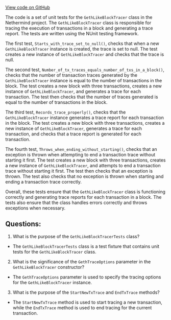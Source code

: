 [View code on GitHub](https://github.com/NethermindEth/nethermind/src/Nethermind/Nethermind.Evm.Test/Tracing/GethLikeBlockTracerTests.cs)

The code is a set of unit tests for the `GethLikeBlockTracer` class in the Nethermind project. The `GethLikeBlockTracer` class is responsible for tracing the execution of transactions in a block and generating a trace report. The tests are written using the NUnit testing framework.

The first test, `Starts_with_trace_set_to_null()`, checks that when a new `GethLikeBlockTracer` instance is created, the trace is set to null. The test creates a new instance of `GethLikeBlockTracer` and checks that the trace is null.

The second test, `Number_of_tx_traces_equals_number_of_txs_in_a_block()`, checks that the number of transaction traces generated by the `GethLikeBlockTracer` instance is equal to the number of transactions in the block. The test creates a new block with three transactions, creates a new instance of `GethLikeBlockTracer`, and generates a trace for each transaction. The test then checks that the number of traces generated is equal to the number of transactions in the block.

The third test, `Records_trace_properly()`, checks that the `GethLikeBlockTracer` instance generates a trace report for each transaction in the block. The test creates a new block with three transactions, creates a new instance of `GethLikeBlockTracer`, generates a trace for each transaction, and checks that a trace report is generated for each transaction.

The fourth test, `Throws_when_ending_without_starting()`, checks that an exception is thrown when attempting to end a transaction trace without starting it first. The test creates a new block with three transactions, creates a new instance of `GethLikeBlockTracer`, and attempts to end a transaction trace without starting it first. The test then checks that an exception is thrown. The test also checks that no exception is thrown when starting and ending a transaction trace correctly.

Overall, these tests ensure that the `GethLikeBlockTracer` class is functioning correctly and generating trace reports for each transaction in a block. The tests also ensure that the class handles errors correctly and throws exceptions when necessary.
## Questions: 
 1. What is the purpose of the `GethLikeBlockTracerTests` class?
- The `GethLikeBlockTracerTests` class is a test fixture that contains unit tests for the `GethLikeBlockTracer` class.

2. What is the significance of the `GethTraceOptions` parameter in the `GethLikeBlockTracer` constructor?
- The `GethTraceOptions` parameter is used to specify the tracing options for the `GethLikeBlockTracer` instance.

3. What is the purpose of the `StartNewTxTrace` and `EndTxTrace` methods?
- The `StartNewTxTrace` method is used to start tracing a new transaction, while the `EndTxTrace` method is used to end tracing for the current transaction.